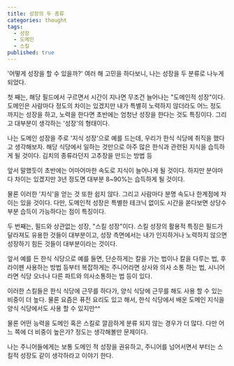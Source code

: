 ```yaml
---
title: 성장의 두 종류
categories: thought
tags:
  - 성장
  - 도메인
  - 스킬
published: true
---
```


'어떻게 성장을 할 수 있을까?' 여러 해 고민을 하다보니, 나는 성장을 두 분류로 나누게 되었다.

첫 째는, 해당 필드에서 구르면서 시간이 지나면 무조건 늘어나는 "도메인적 성장"이다. 도메인은 사람마다 정도의 차이는 있겠지만 내가 특별히 노력하지 않더라도 어느 정도 까지는 성장을 하고, 노력을 한다면 초반에는 엄청난 성장을 한다는 것도 특징이다. 그리고 대부분이 생각하는 '성장'의 형태이다.

나는 도메인 성장을 주로 '지식 성장'으로 예를 드는데, 우리가 한식 식당에 취직을 했다고 생각해보자. 해당 식당에서 일하는 것만으로 아주 많은 한식과 관련된 지식을 습득하게 될 것이다. 김치의 종류라던지 고추장을 만드는 방법 등

앞서 말했듯이 초반에는 어마어마한 속도로 지식이 늘어나게 될 것이다. 하지만 분야마다 차이는 있겠지만 3년 정도면 대부분 8~90%는 습득하게 될 것이다.

물론 이러한 '지식'을 얻는 것 또한 쉽지 않다. 그리고 사람마다 분명 속도나 한계점에 차이는 있을 것이다. 다만, 도메인적 성장은 특별한 테크닉 없이도 시간을 쏟다보면 상당수 부분 습득이 가능하다는 점이 특징이다.

두 번째는, 필드와 상관없는 성장, "스킬 성장"이다. 스킬 성장의 활용적 특징은 필드가 달라져도 유용한 것들이 대부분이고, 성장 측면에서는 내가 인지하거나 노력하지 않으면 성장하기 힘든 것들이 대부분이라는 것이다.

앞서 예를 든 한식 식당으로 예를 들면, 단순하게는 칼을 가는 법이나 칼을 다루는 법, 후라이펜 사용하는 방법 등부터 복잡하게는 주니어라면 상사와 의사 소통 하는 법, 시니어라면 식당 오너나 다른 파트와 의사소통하는 법 등이 있다.

이러한 스킬들은 한식 식당에 근무를 하다가, 양식 식당에 근무를 해도 사용 할 수 있는 비중이 더 높다. 물론 요즘은 퓨전 요리도 있고 해서, 한식 식당에서 배운 도메인 지식을 양식 식당에서도 사용 할 수 있지만^^

물론 어떤 능력을 도메인 혹은 스킬로 깔끔하게 분류 되지 않는 경우가 더 많다. 다만 어느 쪽에 더 비중이 높은가? 정도는 생각해볼만 문제이다.

나는 주니어들에게는 보통 도메인 적 성장을 권유하고, 주니어를 넘어서면서 부터는 스킬적 성장도 같이 생각하라고 이야기 한다.